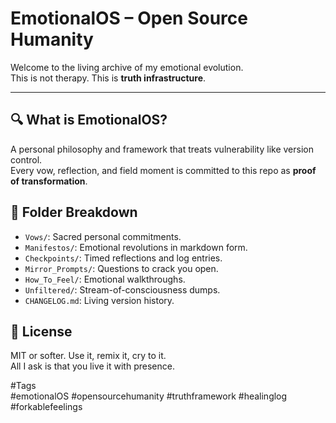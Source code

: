 # EmotionalOS – Open Source Humanity

Welcome to the living archive of my emotional evolution.  
This is not therapy. This is **truth infrastructure**.

---

## 🔍 What is EmotionalOS?

A personal philosophy and framework that treats vulnerability like version control.  
Every vow, reflection, and field moment is committed to this repo as **proof of transformation**.

## 📁 Folder Breakdown

- `Vows/`: Sacred personal commitments.
- `Manifestos/`: Emotional revolutions in markdown form.
- `Checkpoints/`: Timed reflections and log entries.
- `Mirror_Prompts/`: Questions to crack you open.
- `How_To_Feel/`: Emotional walkthroughs.
- `Unfiltered/`: Stream-of-consciousness dumps.
- `CHANGELOG.md`: Living version history.

## 📜 License

MIT or softer. Use it, remix it, cry to it.  
All I ask is that you live it with presence.

#Tags  
#emotionalOS #opensourcehumanity #truthframework #healinglog #forkablefeelings

